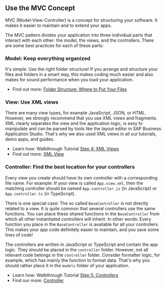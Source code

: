 <!-- loio07afcf400eb344c2916e4eb3a400ff7b -->

## Use the MVC Concept

MVC \(Model-View-Controller\) is a concept for structuring your software. It makes it easier to maintain and to extend your apps.

The MVC pattern divides your application into three individual parts that interact with each other: the model, the views, and the controllers. There are some best practices for each of these parts:



<a name="loio07afcf400eb344c2916e4eb3a400ff7b__section_b4d_djb_1gb"/>

### Model: Keep everything organized

It's simple: Use the right folder structure! If you arrange and structure your files and folders in a smart way, this makes coding much easier and also makes for sound performance when you load your application.

-   Find out more: [Folder Structure: Where to Put Your Files](../05_Developing_Apps/folder-structure-where-to-put-your-files-003f755.md)



<a name="loio07afcf400eb344c2916e4eb3a400ff7b__section_y5f_y4b_1gb"/>

### View: Use XML views

There are many view types, for example JavaScript, JSON, or HTML. However, we strongly recommend that you use XML views and fragments. XML clearly separates the view and the application logic, is easy to manipulate and can be parsed by tools like the layout editor in SAP Business Application Studio. That's why we also used XML views in all our tutorials, demo apps, and guides.

-   Learn how: Walkthrough Tutorial [Step 4: XML Views](step-4-xml-views-1409791.md)
-   Find out more: [XML View](../04_Essentials/xml-view-91f2928.md)



<a name="loio07afcf400eb344c2916e4eb3a400ff7b__section_ubl_3qb_1gb"/>

### Controller: Find the best location for your controllers

Every view you create should have its own controller with a corresponding file name. For example: If your view is called `App.view.xml`, then the matching controller should be named `App.controller.js` \(in JavaScript\) or `App.controller.ts` \(in TypeScript\).

There is one special case: The so called `BaseController` is not directly related to a view. It is quite common that several controllers use the same functions. You can place these shared functions in the `BaseController` from which all other instantiated controllers will inherit. In other words: Every function you place in the `BaseController` is available for all your controllers. This makes your app code definitely easier to maintain, and you save some lines of code!

The controllers are written in JavaScript or TypeScript and contain the app logic. They should be placed in the `controller` folder. However, not all relevant code belongs in the `controller` folder. Consider formatter logic, for example, which has mainly the function to format data. That's why you should rather place it in the `models` folder of your application.

-   Learn how: Walkthrough Tutorial [Step 5: Controllers](step-5-controllers-50579dd.md)
-   Find our more: [Controller](../04_Essentials/controller-121b8e6.md)

